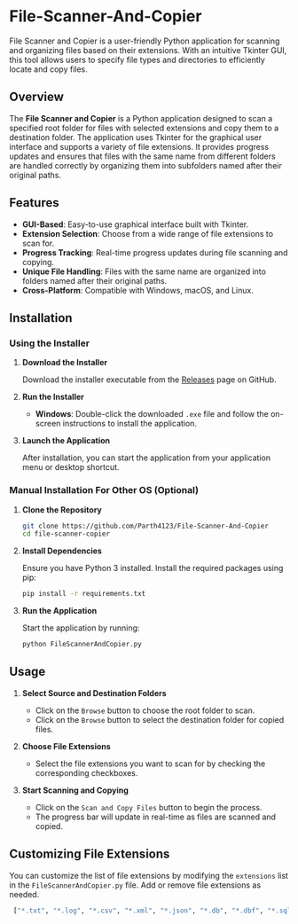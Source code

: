 # File-Scanner-And-Copier
File Scanner and Copier is a user-friendly Python application for scanning and organizing files based on their extensions. With an intuitive Tkinter GUI, this tool allows users to specify file types and directories to efficiently locate and copy files.

## Overview

The **File Scanner and Copier** is a Python application designed to scan a specified root folder for files with selected extensions and copy them to a destination folder. The application uses Tkinter for the graphical user interface and supports a variety of file extensions. It provides progress updates and ensures that files with the same name from different folders are handled correctly by organizing them into subfolders named after their original paths.

## Features

- **GUI-Based**: Easy-to-use graphical interface built with Tkinter.
- **Extension Selection**: Choose from a wide range of file extensions to scan for.
- **Progress Tracking**: Real-time progress updates during file scanning and copying.
- **Unique File Handling**: Files with the same name are organized into folders named after their original paths.
- **Cross-Platform**: Compatible with Windows, macOS, and Linux.

## Installation

### Using the Installer

1. **Download the Installer**

   Download the installer executable from the [Releases](https://github.com/yourusername/file-scanner-copier/releases) page on GitHub.

2. **Run the Installer**

   - **Windows**: Double-click the downloaded `.exe` file and follow the on-screen instructions to install the application.

3. **Launch the Application**

   After installation, you can start the application from your application menu or desktop shortcut.

### Manual Installation For Other OS (Optional)

1. **Clone the Repository**

   ```bash
   git clone https://github.com/Parth4123/File-Scanner-And-Copier
   cd file-scanner-copier

2. **Install Dependencies**
    
    Ensure you have Python 3 installed. Install the required packages using pip:
   ```bash
   pip install -r requirements.txt

3. **Run the Application**

   Start the application by running:
   ```bash
   python FileScannerAndCopier.py

## Usage

1. **Select Source and Destination Folders**

   - Click on the `Browse` button to choose the root folder to scan.
   - Click on the `Browse` button to select the destination folder for copied files.

2. **Choose File Extensions**

   - Select the file extensions you want to scan for by checking the corresponding checkboxes.

3. **Start Scanning and Copying**

   - Click on the `Scan and Copy Files` button to begin the process.
   - The progress bar will update in real-time as files are scanned and copied.

## Customizing File Extensions

You can customize the list of file extensions by modifying the `extensions` list in the `FileScannerAndCopier.py` file. Add or remove file extensions as needed.

```python
 ["*.txt", "*.log", "*.csv", "*.xml", "*.json", "*.db", "*.dbf", "*.sqlite", "*.sql", "*.dat", "*.bin", "*.dmp", "*.pcap", "*.pst", "*.msg", "*.eml", "*.doc", "*.docx", "*.xls", "*.xlsx", "*.pdf", "*.html", "*.htm", "*.jpg", "*.jpeg", "*.png", "*.gif", "*.bmp", "*.tiff", "*.mp4", "*.avi", "*.mov", "*.mkv", "*.wav", "*.mp3", "*.flac", "*.dll", "*.exe", "*.bat", "*.sh", "*.py", "*.java", "*.cpp", "*.c", "*.h", "*.pl", "*.rb", "*.php", "*.asp", "*.jsp", "*.cfg", "*.ini", "*.key", "*.pem", "*.crt", "*.csr", "*.p12", "*.pfx", "*.jks", "*.bak", "*.tmp", "*.iso", "*.dmg", "*.tar", "*.gz", "*.zip", "*.rar", "*.7z", "*.dd", "*.e01", "*.aff", "*.s01", "*.000", "*.img"]
    